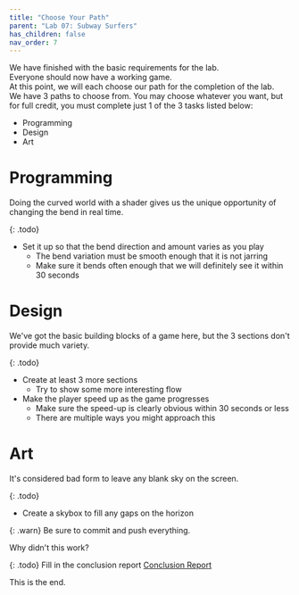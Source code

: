 ```yaml
---
title: "Choose Your Path"
parent: "Lab 07: Subway Surfers"
has_children: false
nav_order: 7
---
```


We have finished with the basic requirements for the lab.\
Everyone should now have a working game.\
At this point, we will each choose our path for the completion of the lab.\
We have 3 paths to choose from. You may choose whatever you want, but for full credit, you must complete just 1 of the 3 tasks listed below:
* Programming
* Design
* Art

# Programming
Doing the curved world with a shader gives us the unique opportunity of changing the bend in real time.

{: .todo}
* Set it up so that the bend direction and amount varies as you play
	* The bend variation must be smooth enough that it is not jarring
	* Make sure it bends often enough that we will definitely see it within 30 seconds

# Design
We've got the basic building blocks of a game here, but the 3 sections don't provide much variety.

{: .todo}
* Create at least 3 more sections
	* Try to show some more interesting flow
* Make the player speed up as the game progresses
	* Make sure the speed-up is clearly obvious within 30 seconds or less
	* There are multiple ways you might approach this

# Art
It's considered bad form to leave any blank sky on the screen.

{: .todo}
* Create a skybox to fill any gaps on the horizon

{: .warn}
Be sure to commit and push everything.

Why didn't this work?

{: .todo}
Fill in the conclusion report
[Conclusion Report](https://forms.gle/mJLap7L9Fz5pba8d8)

This is the end.